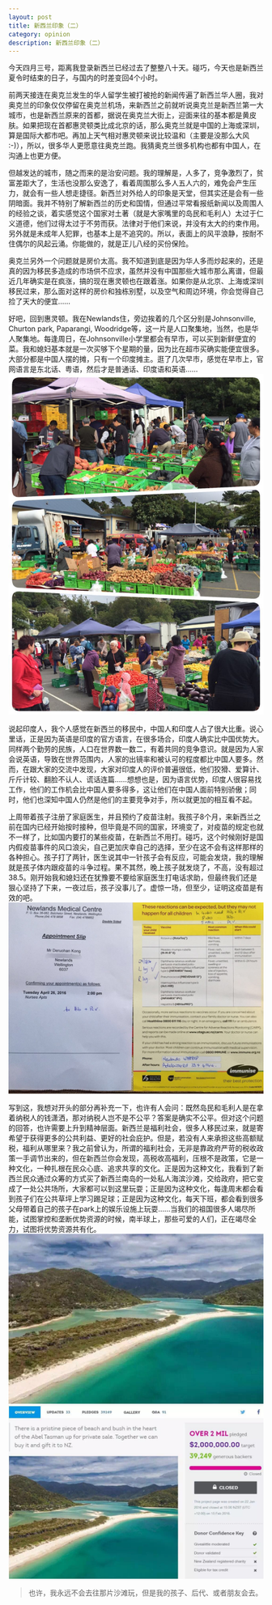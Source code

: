 ```yaml
---
layout: post
title: 新西兰印象（二）
category: opinion
description: 新西兰印象（二）
---
```


今天四月三号，距离我登录新西兰已经过去了整整八十天。碰巧，今天也是新西兰夏令时结束的日子，与国内的时差变回4个小时。

前两天接连在奥克兰发生的华人留学生被打被抢的新闻传遍了新西兰华人圈，我对奥克兰的印象仅仅停留在奥克兰机场，来新西兰之前就听说奥克兰是新西兰第一大城市，也是新西兰原来的首都，据说在奥克兰大街上，迎面来往的基本都是黄皮肤。如果把现在首都惠灵顿类比成北京的话，那么奥克兰就是中国的上海或深圳，算是国际大都市吧。再加上天气相对惠灵顿来说比较温和（主要是没那么大风 :-)），所以，很多华人更愿意往奥克兰跑。我猜奥克兰很多机构也都有中国人，在沟通上也更方便。

但越发达的城市，随之而来的是治安问题。我的理解是，人多了，竞争激烈了，贫富差距大了，生活也没那么安逸了，看着周围那么多人五人六的，难免会产生压力，就会有一些人想走捷径。新西兰对外给人的印象是天堂，但其实还是会有一些阴暗面。我并不特别了解新西兰的历史和国情，但通过平常看报纸新闻以及周围人的经验之谈，着实感觉这个国家对土著（就是大家嘴里的岛民和毛利人）太过于仁义道德，他们过得太过于不劳而获。法律对于他们来说，并没有太大的约束作用。另外就是未成年人犯罪，也基本上是不追究的。所以，表面上的风平浪静，按耐不住偶尔的风起云涌。你能做的，就是正儿八经的买份保险。

奥克兰另外一个问题就是房价太高。我不知道到底是因为华人多而炒起来的，还是真的因为移民多造成的市场供不应求，虽然并没有中国那些大城市那么离谱，但最近几年确实是在疯涨，搞的现在惠灵顿也在跟着涨。如果你是从北京、上海或深圳移民过来，那么面对这样的房价和独栋别墅，以及空气和周边环境，你会觉得自己捡了天大的便宜……

好吧，回到惠灵顿。我在Newlands住，旁边挨着的几个区分别是Johnsonville, Churton park, Paparangi, Woodridge等，这一片是人口聚集地，当然，也是华人聚集地。每逢周日，在Johnsonville小学里都会有早市，可以买到新鲜便宜的菜。我和媳妇基本就是一次买够下个星期的量，因为比在超市买确实能便宜很多。大部分都是中国人摆的摊，只有一个印度摊主。逛了几次早市，感觉在早市上，官网语言是东北话、粤语，然后才是普通话、印度语和英语……  
![早市](/images/2016-04-03-newzealand-impression-2/4.jpeg)

说起印度人，我个人感觉在新西兰的移民中，中国人和印度人占了很大比重。说心里话，正是因为英语是印度的官方语言，在很多场合，印度人确实比中国优势大。同样两个勤劳的民族，人口在世界数一数二，有着共同的竞争意识。就是因为人家会说英语，导致在世界范围内，人家的出镜率和被认可的程度都比中国人要多。然而，在跟大家的交流中发现，大家对印度人的评价普遍很低，他们狡猾、爱算计、斤斤计较、翻脸不认人、谎话连篇……想想也是，因为语言优势，印度人很容易找工作，他们的工作机会比中国人要多得多，这让他们在中国人面前特别骄傲；同时，他们也深知中国人仍然是他们的主要竞争对手，所以就更加的相互看不起。

上周带着孩子注册了家庭医生，并且预约了疫苗注射。我孩子8个月，来新西兰之前在国内已经开始按时接种，但毕竟是不同的国家，环境变了，对疫苗的规定也就不一样了，比如国内要打的某些疫苗，在新西兰不用打。碰巧，这个时候刚好是国内假疫苗事件的风口浪尖，自己更加庆幸自己的选择，至少在这不会有这样那样的各种担心。孩子打了两针，医生说其中一针孩子会有反应，可能会发烧，我的理解就是孩子体内跟疫苗的斗争过程。果不其然，晚上孩子就发烧了，不高，没有超过38.5。刚开始我和媳妇还在犹豫要不要给家庭医生打电话求助，但最终我们还是狠心坚持了下来，一夜过后，孩子没事儿了。虚惊一场，但至少，证明这疫苗是有效的吧。  
![疫苗](/images/2016-04-03-newzealand-impression-2/3.jpeg)

写到这，我想对开头的部分再补充一下，也许有人会问：既然岛民和毛利人是在拿着纳税人的钱潇洒，那对纳税人岂不是不公平？答案是确实不公平。但对这个问题的回答，也许需要上升到精神层面。新西兰是福利社会，很多人移民过来，就是寄希望于获得更多的公共利益、更好的社会庇护。但是，若没有人来承担这些高额赋税，福利从哪里来？我之前曾认为，所谓的福利社会，无非是靠政府严苛的税收政策一手调节出来的，但在新西兰你会发现，高税收高福利，压根不是政策，它是一种文化，一种扎根在民众心底、追求共享的文化。正是因为这种文化，我看到了新西兰民众通过众筹的方式买了新西兰南岛的一处私人海滨沙滩，交给政府，把它变成了一处公共场所，大家都可以到这里玩耍；正是因为这种文化，每逢周末都会看到孩子们在公共草坪上学习踢足球；正是因为这种文化，每天下班，都会看到很多父母带着自己的孩子在park上的娱乐设施上玩耍……当我们的祖国很多人竭尽所能，试图掌控和垄断优势资源的时候，南半球上，那些可爱的人们，正在竭尽全力，试图将优势资源共有化。  
![海滨的照片](/images/2016-04-03-newzealand-impression-2/1.jpeg)  
![海滨的照片](/images/2016-04-03-newzealand-impression-2/2.jpeg)

> 也许，我永远不会去往那片沙滩玩，但是我的孩子、后代、或者朋友会去。
